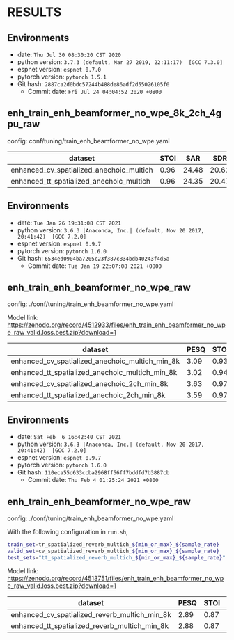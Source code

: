 <!-- Generated by scripts/utils/show_enh_score.sh -->
<!-- These results are from the code before refactoring  -->
# RESULTS
## Environments
- date: `Thu Jul 30 08:30:20 CST 2020`
- python version: `3.7.3 (default, Mar 27 2019, 22:11:17)  [GCC 7.3.0]`
- espnet version: `espnet 0.7.0`
- pytorch version: `pytorch 1.5.1`
- Git hash: `2887ca2d0bdc57244b488de86adf2d55026105f0`
  - Commit date: `Fri Jul 24 04:04:52 2020 +0800`


## enh_train_enh_beamformer_no_wpe_8k_2ch_4gpu_raw

config: conf/tuning/train_enh_beamformer_no_wpe.yaml

|dataset|STOI|SAR|SDR|SIR|
|---|---|---|---|---|
|enhanced_cv_spatialized_anechoic_multich|0.96|24.48|20.62|23.74|
|enhanced_tt_spatialized_anechoic_multich|0.96|24.35|20.47|23.56|

## Environments
- date: `Tue Jan 26 19:31:08 CST 2021`
- python version: `3.6.3 |Anaconda, Inc.| (default, Nov 20 2017, 20:41:42)  [GCC 7.2.0]`
- espnet version: `espnet 0.9.7`
- pytorch version: `pytorch 1.6.0`
- Git hash: `6534ed0904ba7205c23f387c834bdb40243f4d5a`
  - Commit date: `Tue Jan 19 22:07:08 2021 +0800`


## enh_train_enh_beamformer_no_wpe_raw

config: ./conf/tuning/train_enh_beamformer_no_wpe.yaml

Model link: https://zenodo.org/record/4512933/files/enh_train_enh_beamformer_no_wpe_raw_valid.loss.best.zip?download=1

|dataset|PESQ|STOI|SAR|SDR|SIR|SI_SNR|
|---|---|---|---|---|---|---|
|enhanced_cv_spatialized_anechoic_multich_min_8k|3.09|0.93|12.60|11.76|25.09|9.49|
|enhanced_tt_spatialized_anechoic_multich_min_8k|3.02|0.94|12.58|11.72|25.02|9.42|
|enhanced_cv_spatialized_anechoic_2ch_min_8k|3.63|0.97|25.38|22.24|26.01|20.78|
|enhanced_tt_spatialized_anechoic_2ch_min_8k|3.59|0.97|25.36|22.25|26.01|20.81|

## Environments
- date: `Sat Feb  6 16:42:40 CST 2021`
- python version: `3.6.3 |Anaconda, Inc.| (default, Nov 20 2017, 20:41:42)  [GCC 7.2.0]`
- espnet version: `espnet 0.9.7`
- pytorch version: `pytorch 1.6.0`
- Git hash: `110eca55d633ccba2968ff56ff7bddfd7b3887cb`
  - Commit date: `Thu Feb 4 01:25:24 2021 +0800`


## enh_train_enh_beamformer_no_wpe_raw

config: ./conf/tuning/train_enh_beamformer_no_wpe.yaml

With the following configuration in `run.sh`,

```bash
train_set=tr_spatialized_reverb_multich_${min_or_max}_${sample_rate}
valid_set=cv_spatialized_reverb_multich_${min_or_max}_${sample_rate}
test_sets="tt_spatialized_reverb_multich_${min_or_max}_${sample_rate}"
```

Model link: https://zenodo.org/record/4513751/files/enh_train_enh_beamformer_no_wpe_raw_valid.loss.best.zip?download=1

|dataset|PESQ|STOI|SAR|SDR|SIR|SI_SNR|
|---|---|---|---|---|---|---|
|enhanced_cv_spatialized_reverb_multich_min_8k|2.89|0.87|11.91|9.50|16.72|6.45|
|enhanced_tt_spatialized_reverb_multich_min_8k|2.88|0.87|11.85|9.39|16.55|6.38|

